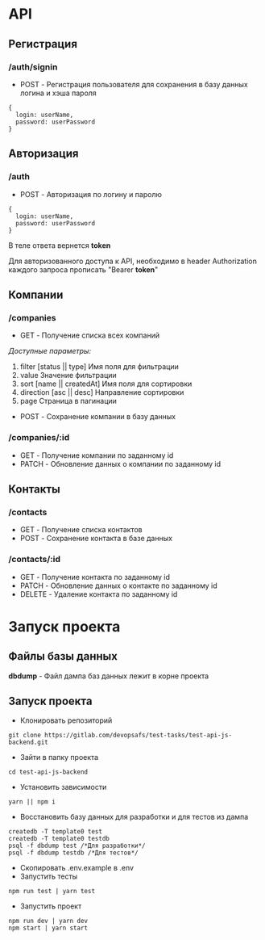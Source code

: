 # API

## Регистрация
### /auth/signin
- POST - Регистрация пользователя для сохранения в базу данных логина и хэша пароля
```
{
  login: userName,
  password: userPassword
}
```

## Авторизация
### /auth
- POST - Авторизация по логину и паролю
```
{
  login: userName,
  password: userPassword
}
```
В теле ответа вернется **token**

Для авторизованного доступа к API, необходимо в header Authorization каждого запроса прописать "Bearer **token**"

## Компании
### /companies
- GET - Получение списка всех компаний

*Доступные параметры:*
1. filter [status || type] Имя поля для фильтрации
2. value Значение фильтрации
2. sort [name || createdAt] Имя поля для сортировки
3. direction [asc || desc] Направление сортировки
4. page Страница в пагинации

- POST - Сохранение компании в базу данных

### /companies/:id
- GET - Получение компании по заданному id
- PATCH - Обновление данных о компании по заданному id

## Контакты
### /contacts
- GET - Получение списка контактов
- POST - Сохранение контакта в базе данных

### /contacts/:id
- GET - Получение контакта по заданному id
- PATCH - Обновление данных о контакте по заданному id
- DELETE - Удаление контакта по заданному id

# Запуск проекта

## Файлы базы данных
**dbdump** - Файл дампа баз данных лежит в корне проекта

## Запуск проекта
- Клонировать репозиторий 
```
git clone https://gitlab.com/devopsafs/test-tasks/test-api-js-backend.git
```
- Зайти в папку проекта
```
cd test-api-js-backend
```
- Установить зависимости
```
yarn || npm i
```
- Восстановить базу данных для разработки и для тестов из дампа
```
createdb -T template0 test
createdb -T template0 testdb
psql -f dbdump test /*Для разработки*/
psql -f dbdump testdb /*Для тестов*/
```
- Скопировать .env.example в .env
- Запустить тесты
```
npm run test | yarn test
```
- Запустить проект
```
npm run dev | yarn dev
npm start | yarn start
```
